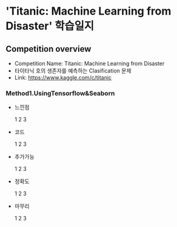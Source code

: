 # 'Titanic: Machine Learning from Disaster' 학습일지

    
    
    

## Competition overview
* Competition Name: Titanic: Machine Learning from Disaster
* 타이타닉 호의 생존자를 예측하는 Clasification 문제
* Link: https://www.kaggle.com/c/titanic



### Method1.UsingTensorflow&Seaborn
- 느낀점


    1
    2
    3
    
    
- 코드


    1
    2
    3
    
    
- 추가가능


    1
    2
    3
    
    
- 정확도


    1
    2
    3
    
    
- 마무리


    1
    2
    3
 
 
 
 
 
 
 


